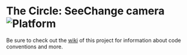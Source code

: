 # The Circle: SeeChange camera ![Platform](https://img.shields.io/badge/Platform-Android%209%2B-brightgreen.svg)
Be sure to check out the [wiki](/wiki) of this project for information about code conventions and more.